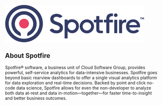 <picture>
 <source media="(prefers-color-scheme: dark)" srcset="SpotfireLogo.png">
 <source media="(prefers-color-scheme: light)" srcset="SpotfireLogo.png">
 <img alt="Shows the Spotfire logo" src="SpotfireLogo.png">
</picture>

## About Spotfire

Spotfire® software, a business unit of Cloud Software Group, provides powerful, self-service analytics for data-intensive businesses.
Spotfire goes beyond basic rearview dashboards to offer a single visual analytics platform for data exploration and real-time decisions. Backed by point and click no-code data science, Spotfire allows for even the non-developer to analyze both data at-rest and data in-motion—together—for faster time-to-insight and better business outcomes.

<!--

**Here are some ideas to get you started:**

🙋‍♀️ A short introduction - what is your organization all about?
🌈 Contribution guidelines - how can the community get involved?
👩‍💻 Useful resources - where can the community find your docs? Is there anything else the community should know?
🍿 Fun facts - what does your team eat for breakfast?
🧙 Remember, you can do mighty things with the power of [Markdown](https://docs.github.com/github/writing-on-github/getting-started-with-writing-and-formatting-on-github/basic-writing-and-formatting-syntax)
-->
